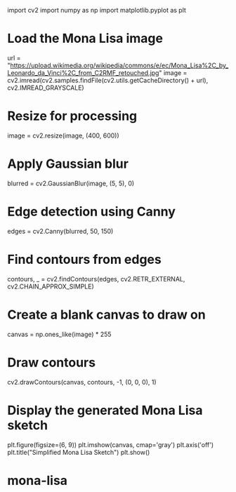 import cv2
import numpy as np
import matplotlib.pyplot as plt

# Load the Mona Lisa image
url = "https://upload.wikimedia.org/wikipedia/commons/e/ec/Mona_Lisa%2C_by_Leonardo_da_Vinci%2C_from_C2RMF_retouched.jpg"
image = cv2.imread(cv2.samples.findFile(cv2.utils.getCacheDirectory() + url), cv2.IMREAD_GRAYSCALE)

# Resize for processing
image = cv2.resize(image, (400, 600))

# Apply Gaussian blur
blurred = cv2.GaussianBlur(image, (5, 5), 0)

# Edge detection using Canny
edges = cv2.Canny(blurred, 50, 150)

# Find contours from edges
contours, _ = cv2.findContours(edges, cv2.RETR_EXTERNAL, cv2.CHAIN_APPROX_SIMPLE)

# Create a blank canvas to draw on
canvas = np.ones_like(image) * 255

# Draw contours
cv2.drawContours(canvas, contours, -1, (0, 0, 0), 1)

# Display the generated Mona Lisa sketch
plt.figure(figsize=(6, 9))
plt.imshow(canvas, cmap='gray')
plt.axis('off')
plt.title("Simplified Mona Lisa Sketch")
plt.show()
# mona-lisa
